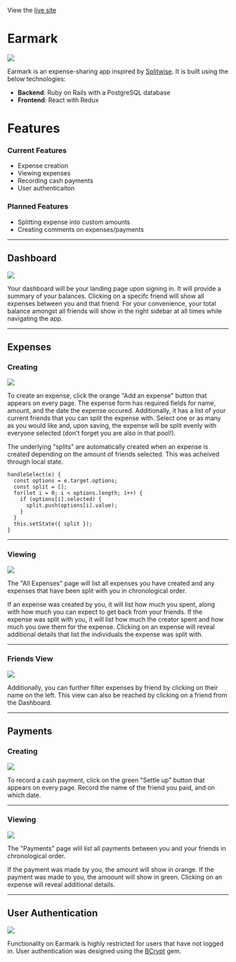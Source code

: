 View the [live site](https://ear-mark.herokuapp.com/#/ "Earmark")

# Earmark
![](https://github.com/darrickyong/earmark/blob/master/docs/readme/splash.png)

Earmark is an expense-sharing app inspired by [Splitwise](http://splitwise.com/). It is built using the below technologies:

+ **Backend**: Ruby on Rails with a PostgreSQL database
+ **Frontend**: React with Redux

# Features
### Current Features
+ Expense creation
+ Viewing expenses
+ Recording cash payments
+ User authenticaiton

### Planned Features
+ Splitting expense into custom amounts
+ Creating comments on expenses/payments

---
## Dashboard
![](https://github.com/darrickyong/earmark/blob/master/docs/readme/dashboard.png)

Your dashboard will be your landing page upon signing in. It will provide a summary of your balances. Clicking on a specifc friend will show all expenses between you and that friend. For your convenience, your total balance amongst all friends will show in the right sidebar at all times while navigating the app.

---
## Expenses
### Creating
![](https://github.com/darrickyong/earmark/blob/master/docs/readme/expense_form.png)

To create an expense, click the orange "Add an expense" button that appears on every page. The expense form has required fields for name, amount, and the date the expense occured. Additionally, it has a list of your current friends that you can split the expense with. Select one or as many as you would like and, upon saving, the expense will be split evenly with everyone selected (don't forget you are also in that pool!).

The underlying "splits" are automatically created when an expense is created depending on the amount of friends selected. This was acheived through local state.

```
handleSelect(e) {
  const options = e.target.options;
  const split = [];
  for(let i = 0; i < options.length; i++) {
    if (options[i].selected) {
      split.push(options[i].value);
    }
  }
  this.setState({ split });
}
```
---
### Viewing
![](https://github.com/darrickyong/earmark/blob/master/docs/readme/expenses_view.png)

The "All Expenses" page will list all expenses you have created and any expenses that have been split with you in chronological order.

If an expense was created by you, it will list how much you spent, along with how much you can expect to get back from your friends. If the expense was split with you, it will list how much the creator spent and how much you owe them for the expense. Clicking on an expense will reveal additional details that list the individuals the expense was split with.

---
### Friends View
![](https://github.com/darrickyong/earmark/blob/master/docs/readme/friend.png)

Additionally, you can further filter expenses by friend by clicking on their name on the left. This view can also be reached by clicking on a friend from the Dashboard.

---
## Payments

### Creating
![](https://github.com/darrickyong/earmark/blob/master/docs/readme/payment_form.png)

To record a cash payment, click on the green "Settle up" button that appears on every page. Record the name of the friend you paid, and on which date.

---
### Viewing
![](https://github.com/darrickyong/earmark/blob/master/docs/readme/payments.png)

The "Payments" page wlil list all payments between you and your friends in chronological order.

If the payment was made by you, the amount will show in orange. If the payment was made to you, the amoount will show in green. Clicking on an expense will reveal additional details.
 
--- 
## User Authentication
![](https://github.com/darrickyong/earmark/blob/master/docs/readme/login.png)

Functionality on Earmark is highly restricted for users that have not logged in. User authentication was designed using the [BCrypt](https://rubygems.org/gems/bcrypt) gem.